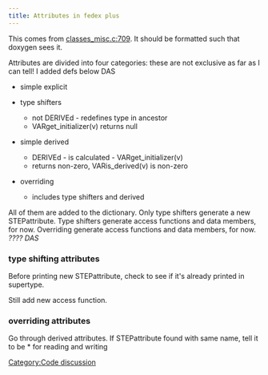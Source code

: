 ```yaml
---
title: Attributes in fedex plus
---
```


This comes from
[classes\_misc.c:709](https://github.com/stepcode/stepcode/blob/master/src/fedex_plus/classes_misc.c#L709).
It should be formatted such that doxygen sees it.

Attributes are divided into four categories: these are not exclusive as
far as I can tell! I added defs below DAS

-   simple explicit
-   type shifters
    -   not DERIVEd - redefines type in ancestor
    -   VARget\_initializer(v) returns null

-   simple derived
    -   DERIVEd - is calculated - VARget\_initializer(v)
    -   returns non-zero, VARis\_derived(v) is non-zero

-   overriding
    -   includes type shifters and derived

All of them are added to the dictionary. Only type shifters generate a
new STEPattribute. Type shifters generate access functions and data
members, for now. Overriding generate access functions and data members,
for now. *???? DAS*

### type shifting attributes

Before printing new STEPattribute, check to see if it's already printed
in supertype.

Still add new access function.

### overriding attributes

Go through derived attributes. If STEPattribute found with same name,
tell it to be \* for reading and writing

[Category:Code discussion](Category:Code_discussion.html)
